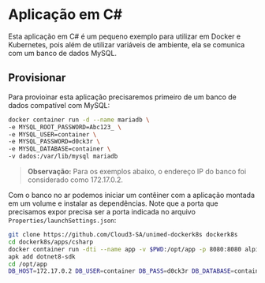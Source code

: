 Aplicação em C#
===============

Esta aplicação em C# é um pequeno exemplo para utilizar em Docker e Kubernetes, pois além de utilizar variáveis de ambiente, ela se comunica com um banco de dados MySQL.

Provisionar
-----------

Para provioinar esta aplicação precisaremos primeiro de um banco de dados compatível com MySQL:

```bash
docker container run -d --name mariadb \
-e MYSQL_ROOT_PASSWORD=Abc123_ \
-e MYSQL_USER=container \
-e MYSQL_PASSWORD=d0ck3r \
-e MYSQL_DATABASE=container \
-v dados:/var/lib/mysql mariadb
```

> **Observação:** Para os exemplos abaixo, o endereço IP do banco foi considerado como 172.17.0.2.

Com o banco no ar podemos iniciar um contêiner com a aplicação montada em um volume e instalar as dependências. Note que a porta que precisamos expor precisa ser a porta indicada no arquivo `Properties/launchSettings.json`:

```bash
git clone https://github.com/Cloud3-SA/unimed-dockerk8s dockerk8s
cd dockerk8s/apps/csharp
docker container run -dti --name app -v $PWD:/opt/app -p 8080:8080 alpine sh
apk add dotnet8-sdk
cd /opt/app
DB_HOST=172.17.0.2 DB_USER=container DB_PASS=d0ck3r DB_DATABASE=container dotnet watch
```
